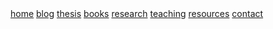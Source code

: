 <div class="navbar">
  <a href="/">home</a>
  <a href="/blog/">blog</a>
  <a href="/thesis/">thesis</a>
  <a href="/books/">books</a>
  <a href="/research/">research</a>
  <a href="/teaching/">teaching</a>
  <a href="/resources/">resources</a>
  <a href="/contact/">contact</a>
  <!--<a class="newlink" href="/recipes/">recipes</a> -->
</div>
